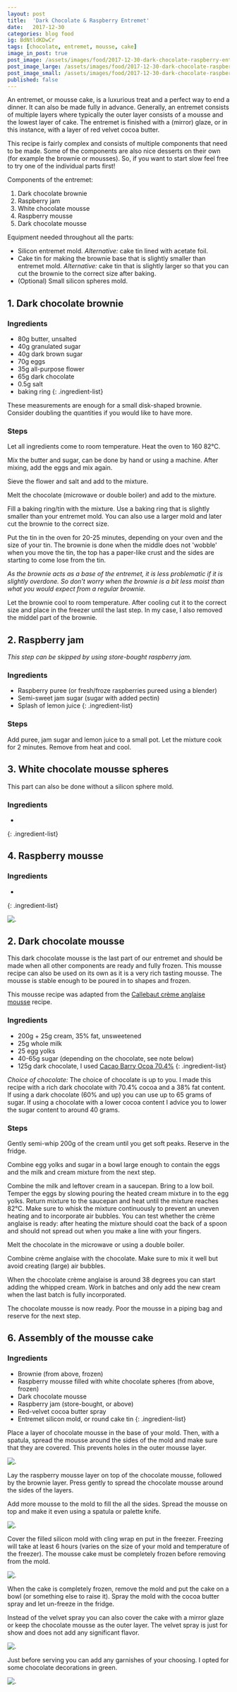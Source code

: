 ```yaml
---
layout: post
title:  'Dark Chocolate & Raspberry Entremet'
date:   2017-12-30
categories: blog food
ig: BdNtldKDwCr
tags: [chocolate, entremet, mousse, cake]
image_in_post: true
post_image: /assets/images/food/2017-12-30-dark-chocolate-raspberry-entremet_large.png
post_image_large: /assets/images/food/2017-12-30-dark-chocolate-raspberry-entremet_large.png
post_image_small: /assets/images/food/2017-12-30-dark-chocolate-raspberry-entremet_thumbnail.jpg
published: false
---
```


An entremet, or mousse cake, is a luxurious treat and a perfect way to end a dinner. It can also be made fully in advance. Generally, an entremet consists of multiple layers where typically the outer layer consists of a mousse and the lowest layer of cake. The entremet is finished with a (mirror) glaze, or in this instance, with a layer of red velvet cocoa butter.

This recipe is fairly complex and consists of multiple components that need to be made. Some of the components are also nice desserts on their own (for example the brownie or mousses). So, if you want to start slow feel free to try one of the individual parts first!

Components of the entremet:

1. Dark chocolate brownie
2. Raspberry jam
4. White chocolate mousse
3. Raspberry mousse
5. Dark chocolate mousse

Equipment needed throughout all the parts:

- Silicon entremet mold. *Alternative:* cake tin lined with acetate foil.
- Cake tin for making the brownie base that is slightly smaller than entremet mold. *Alternative:* cake tin that is slightly larger so that you can cut the brownie to the correct size after baking.
- (Optional) Small silicon spheres mold.

## 1. Dark chocolate brownie

### Ingredients

- 80g butter, unsalted
- 40g granulated sugar
- 40g dark brown sugar
- 70g eggs
- 35g all-purpose flower
- 65g dark chocolate
- 0.5g salt
- baking ring
{: .ingredient-list}

These measurements are enough for a small disk-shaped brownie. Consider doubling the quantities if you would like to have more.

### Steps

Let all ingredients come to room temperature. Heat the oven to 160 82&deg;C.

Mix the butter and sugar, can be done by hand or using a machine. After mixing, add the eggs and mix again.

Sieve the flower and salt and add to the mixture.

Melt the chocolate (microwave or double boiler) and add to the mixture.

Fill a baking ring/tin with the mixture. Use a baking ring that is slightly smaller than your entremet mold. You can also use a larger mold and later cut the brownie to the correct size.

Put the tin in the oven for 20-25 minutes, depending on your oven and the size of your tin. The brownie is done when the middle does not 'wobble' when you move the tin, the top has a paper-like crust and the sides are starting to come lose from the tin.

*As the brownie acts as a base of the entremet, it is less problematic if it is slightly overdone. So don't worry when the brownie is a bit less moist than what you would expect from a regular brownie.*

Let the brownie cool to room temperature. After cooling cut it to the correct size and place in the freezer until the last step. In my case, I also removed the middel part of the brownie.

## 2. Raspberry jam

*This step can be skipped by using store-bought raspberry jam.*

### Ingredients

- Raspberry puree (or fresh/froze raspberries pureed using a blender)
- Semi-sweet jam sugar (sugar with added pectin)
- Splash of lemon juice
{: .ingredient-list}

### Steps

Add puree, jam sugar and lemon juice to a small pot. Let the mixture cook for 2 minutes. Remove from heat and cool.

## 3. White chocolate mousse spheres

This part can also be done without a silicon sphere mold.
### Ingredients

-
{: .ingredient-list}

## 4. Raspberry mousse

### Ingredients

-
{: .ingredient-list}

![.](/assets/images/recipes/entremet-raspberry-filling.png)

## 2. Dark chocolate mousse

This dark chocolate mousse is the last part of our entremet and should be made when all other components are ready and fully frozen. This mousse recipe can also be used on its own as it is a very rich tasting mousse. The mousse is stable enough to be poured in to shapes and frozen.

This mousse recipe was adapted from the [Callebaut crème anglaise mousse](https://www.callebaut.com/en-US/chocolate-video/technique/mousse/creme-anglaise) recipe.

### Ingredients

- 200g + 25g cream, 35% fat, unsweetened
- 25g whole milk
- 25 egg yolks
- 40-65g sugar (depending on the chocolate, see note below)
- 125g dark chocolate, I used [Cacao Barry Ocoa 70.4%](https://www.cacao-barry.com/en-US/chocolate-couverture-cocoa/chd-n70ocoa/ocoa)
{: .ingredient-list}

*Choice of chocolate:* The choice of chocolate is up to you. I made this recipe with a rich dark chocolate with 70.4% cocoa and a 38% fat content. If using a dark chocolate (60% and up) you can use up to 65 grams of sugar. If using a chocolate with a lower cocoa content I advice you to lower the sugar content to around 40 grams.

### Steps

Gently semi-whip 200g of the cream until you get soft peaks. Reserve in the fridge.

Combine egg yolks and sugar in a bowl large enough to contain the eggs and the milk and cream mixture from the next step.

Combine the milk and leftover cream in a saucepan. Bring to a low boil. Temper the eggs by slowing pouring the heated cream mixture in to the egg yolks. Return mixture to the saucepan and heat until the mixture reaches 82&deg;C. Make sure to whisk the mixture continuously to prevent an uneven heating and to incorporate air bubbles. You can test whether the crème anglaise is ready: after heating the mixture should coat the back of a spoon and should not spread out when you make a line with your fingers.

Melt the chocolate in the microwave or using a double boiler.

Combine crème anglaise with the chocolate. Make sure to mix it well but avoid creating (large) air bubbles.

When the chocolate crème anglaise is around 38 degrees you can start adding the whipped cream. Work in batches and only add the new cream when the last batch is fully incorporated.

The chocolate mousse is now ready. Poor the mousse in a piping bag and reserve for the next step.

## 6. Assembly of the mousse cake

### Ingredients

- Brownie (from above, frozen)
- Raspberry mousse filled with white chocolate spheres (from above, frozen)
- Dark chocolate mousse
- Raspberry jam (store-bought, or above)
- Red-velvet cocoa butter spray
- Entremet silicon mold, or round cake tin
{: .ingredient-list}

Place a layer of chocolate mousse in the base of your mold. Then, with a spatula, spread the mousse around the sides of the mold and make sure that they are covered. This prevents holes in the outer mousse layer.

![.](/assets/images/recipes/entremet-mold.png)

Lay the raspberry mousse layer on top of the chocolate mousse, followed by the brownie layer. Press gently to spread the chocolate mousse around the sides of the layers.

Add more mousse to the mold to fill the all the sides. Spread the mousse on top and make it even using a spatula or palette knife.

![.](/assets/images/recipes/entremet-mold-brownie.png)

Cover the filled silicon mold with cling wrap en put in the freezer. Freezing will take at least 6 hours (varies on the size of your mold and temperature of the freezer). The mousse cake must be completely frozen before removing from the mold.

![.](/assets/images/recipes/chocolate-entremet-mousse.png)

When the cake is completely frozen, remove the mold and put the cake on a bowl (or something else to raise it). Spray the mold with the cocoa butter spray and let un-freeze in the fridge.

Instead of the velvet spray you can also cover the cake with a mirror glaze or keep the chocolate mousse as the outer layer. The velvet spray is just for show and does not add any significant flavor.

![.](/assets/images/recipes/entremet-spray.png)

Just before serving you can add any garnishes of your choosing. I opted for some chocolate decorations in green.

![.](/assets/images/recipes/entremet-end-result.png)
